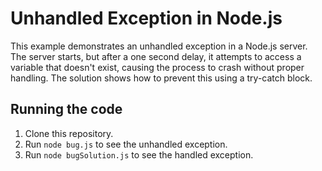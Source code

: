 # Unhandled Exception in Node.js

This example demonstrates an unhandled exception in a Node.js server.  The server starts, but after a one second delay, it attempts to access a variable that doesn't exist, causing the process to crash without proper handling.  The solution shows how to prevent this using a try-catch block.

## Running the code

1.  Clone this repository.
2.  Run `node bug.js` to see the unhandled exception.
3.  Run `node bugSolution.js` to see the handled exception.